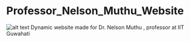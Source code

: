 # Professor_Nelson_Muthu_Website
![alt text](https://ibb.co/FBdb38Z)
Dynamic website made for Dr. Nelson Muthu , professor at IIT Guwahati
